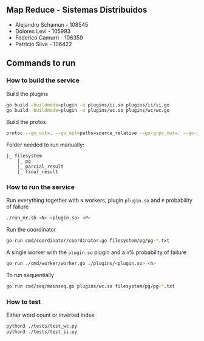 ## Map Reduce - Sistemas Distribuidos

- Alejandro Schamun - 108545
- Dolores Levi - 105993
- Federico Camurri - 106359
- Patricio Silva - 106422

## Commands to run

### How to build the service

Build the plugins

```bash
go build -buildmode=plugin -o plugins/ii.so plugins/ii/ii.go
go build -buildmode=plugin -o plugins/wc.so plugins/wc/wc.go
```

Build the protos

```bash
protoc --go_out=. --go_opt=paths=source_relative --go-grpc_out=. --go-grpc_opt=paths=source_relative  common/protos/communication.protos
```

Folder needed to run manually:

```
|_ filesystem
    |_ pg
    |_ parcial_result
    |_ final_result
```

### How to run the service

Run everything together with `N` workers, plugin `plugin.so` and `P` probability of failure

```bash
./run_mr.sh <N> <plugin.so> <P>
```

Run the coordinator

```bash
go run cmd/coordinator/coordinator.go filesystem/pg/pg-*.txt
```

A single worker with the `plugin.so` plugin and a `n`% probability of failure

```bash
go run ./cmd/worker/worker.go ./plugins/<plugin.so> <n>
```

To run sequentially

```bash
go run cmd/seq/mainseq.go plugins/wc.so filesystem/pg/pg-*.txt
```

### How to test

Either word count or inverted index

```bash
python3 ./tests/test_wc.py
python3 ./tests/test_ii.py
```
